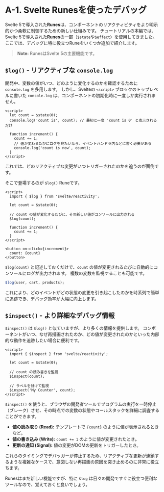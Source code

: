 # A-1. Svelte Runesを使ったデバッグ

Svelte 5で導入された**Runes**は、コンポーネントのリアクティビティをより明示的かつ柔軟に制御するための新しい仕組みです。
チュートリアルの本編では、Svelte 5で導入された**Runes**の一部（`$state`や`$effect`）を使用してきました。ここでは、デバッグに特に役立つRuneをいくつか追加で紹介します。

> **Note:**
> RunesはSvelte 5の主要機能です。

## `$log()` - リアクティブな `console.log`

開発中、変数の値がいつ、どのように変化するのかを確認するために `console.log` を多用します。
しかし、Svelteの `<script>` ブロックのトップレベルに書いた `console.log` は、コンポーネントの初期化時に一度しか実行されません。

```svelte
<script>
  let count = $state(0);
  console.log('count is', count); // 最初に一度 'count is 0' と表示されるだけ

  function increment() {
    count += 1;
    // 値が変わるたびにログを見たいなら、イベントハンドラ内などに書く必要がある
    console.log('count is now', count);
  }
</script>
```

これでは、どのリアクティブな変更がいつトリガーされたのかを追うのが面倒です。

そこで登場するのが `$log()` Runeです。

```svelte
<script>
  import { $log } from 'svelte/reactivity';

  let count = $state(0);

  // count の値が変化するたびに、その新しい値がコンソールに出力される
  $log(count);

  function increment() {
    count += 1;
  }
</script>

<button on:click={increment}>
  count: {count}
</button>
```

`$log(count)` と記述しておくだけで、`count` の値が変更されるたびに自動的にコンソールにログが出力されます。
複数の変数を監視することも可能です。

```javascript
$log(user, cart, products);
```

これにより、どのイベントがどの状態の変更を引き起こしたのかを時系列で簡単に追跡でき、デバッグ効率が大幅に向上します。

## `$inspect()` - より詳細なデバッグ情報

`$inspect()` は `$log()` と似ていますが、より多くの情報を提供します。
コンポーネントがいつ、なぜ再描画されたのか、どの値が変更されたのかといった内部的な動作を追跡したい場合に便利です。

```svelte
<script>
  import { $inspect } from 'svelte/reactivity';

  let count = $state(0);

  // count の読み書きを監視
  $inspect(count);

  // ラベルを付けて監視
  $inspect('My Counter', count);
</script>
```

`$inspect()` を使うと、ブラウザの開発者ツールでプログラムの実行を一時停止（ブレーク）させ、その時点での変数の状態やコールスタックを詳細に調査することができます。

- **値の読み取り (Read):** テンプレートで `{count}` のように値が表示されるときなど。
- **値の書き込み (Write):** `count += 1` のように値が変更されたとき。
- **更新の通知 (Signal):** 値の変更がDOMの更新をトリガーしたとき。

これらのタイミングでデバッガーが停止するため、リアクティブな更新が連鎖するような複雑なケースで、意図しない再描画の原因を突き止めるのに非常に役立ちます。

Runesはまだ新しい機能ですが、特に `$log` は日々の開発ですぐに役立つ便利なツールなので、覚えておくと良いでしょう。
